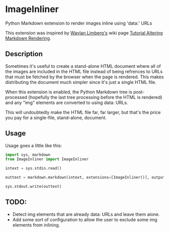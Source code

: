 # ImageInliner
Python Markdown extension to render images inline using 'data:' URLs

This extension was inspired by [Waylan Limberg's](https://github.com/waylan) wiki page [Tutorial Altering Markdown Rendering](https://github.com/Python-Markdown/markdown/wiki/Tutorial-Altering-Markdown-Rendering).

## Description
Sometimes it's useful to create a stand-alone HTML document where all of the images are included in the HTML file instead of being refrences to URLs that must be fetched by the browser when the page is rendered.  This makes distributing the document much simpler since it's just a single HTML file.

When this extension is enabled, the Python Markdown tree is post-processed (hopefully the last tree processing before the HTML is rendered) and any "img" elements are converted to using data: URLs.

This will undoubtedly make the HTML file far, far larger, but that's the price you pay for a single-file, stand-alone, document.

## Usage

Usage goes a little like this:

```Python
import sys, markdown
from ImageInliner import ImageInliner

intext = sys.stdin.read()

outtext = markdown.markdown(intext, extensions=[ImageInliner()], output_format="html5")

sys.stdout.write(outtext)
```

## TODO:
 * Detect img elements that are already data: URLs and leave them alone.
 * Add some sort of configuration to allow the user to exclude some img elements from inlining.
